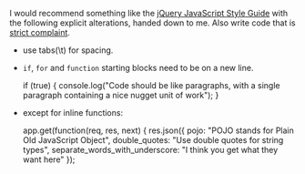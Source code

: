 I would recommend something like the [jQuery JavaScript Style Guide][0] with the following explicit alterations, handed down to me. Also write code that is [strict complaint][use_strict].

- use tabs(\t) for spacing.
- `if`, `for` and `function` starting blocks need to be on a new line. 

	if (true) 
	{
		console.log("Code should be like paragraphs, with a single paragraph containing a nice nugget unit of work");
	}

- except for inline functions:

	app.get(function(req, res, next) {
		res.json({ pojo: "POJO stands for Plain Old JavaScript Object",
			double_quotes: "Use double quotes for string types",
			separate_words_with_underscore: "I think you get what they want here"
	});

[0]: https://contribute.jquery.org/style-guide/js/
[use_strict]: https://developer.mozilla.org/en-US/docs/Web/JavaScript/Reference/Functions_and_function_scope/Strict_mode


